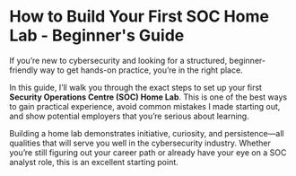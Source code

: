 # How to Build Your First SOC Home Lab - Beginner's Guide
If you’re new to cybersecurity and looking for a structured, beginner-friendly way to get hands-on practice, you’re in the right place.

In this guide, I’ll walk you through the exact steps to set up your first **Security Operations Centre (SOC) Home Lab**. This is one of the best ways to gain practical experience, avoid common mistakes I made starting out, and show potential employers that you’re serious about learning.

Building a home lab demonstrates initiative, curiosity, and persistence—all qualities that will serve you well in the cybersecurity industry. Whether you’re still figuring out your career path or already have your eye on a SOC analyst role, this is an excellent starting point.
